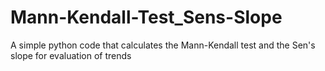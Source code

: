 # Mann-Kendall-Test_Sens-Slope

A simple python code that calculates the Mann-Kendall test and the Sen's slope for evaluation of trends
